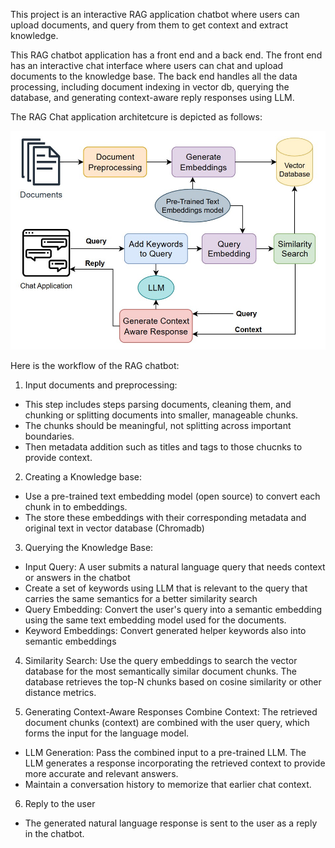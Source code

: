 This project is an interactive RAG application chatbot where users can upload documents, and query from them to get context and extract knowledge.


This RAG chatbot application has a front end and a back end. The front end has an interactive chat interface where users can chat and upload documents to the knowledge base. The back end handles all the data processing, including document indexing in vector db, querying the database, and generating context-aware reply responses using LLM.

The RAG Chat application architetcure is depicted as follows:

![RAG_architecture.jpg](images/RAG_architecture.jpg)

Here is the workflow of the RAG chatbot:

1. Input documents and preprocessing: 
- This step includes steps parsing documents, cleaning them, and chunking or splitting documents into smaller, manageable chunks.
- The chunks should be meaningful, not splitting across important boundaries.
- Then metadata addition such as titles and tags to those chucnks to provide context.

2. Creating a Knowledge base:
- Use a pre-trained text embedding model (open source) to convert each chunk in to embeddings.
- The store these embeddings with their corresponding metadata and original text in vector database (Chromadb)

3. Querying the Knowledge Base:
- Input Query: A user submits a natural language query that needs context or answers in the chatbot
- Create a set of keywords using LLM that is relevant to the query that carries the same semantics for a better similarity search
- Query Embedding: Convert the user's query into a semantic embedding using the same text embedding model used for the documents.
- Keyword Embeddings: Convert generated helper keywords also into semantic embeddings

4. Similarity Search:
Use the query embeddings to search the vector database for the most semantically similar document chunks. The database retrieves the top-N chunks based on cosine similarity or other distance metrics.

5. Generating Context-Aware Responses
Combine Context: The retrieved document chunks (context) are combined with the user query, which forms the input for the language model.
- LLM Generation: Pass the combined input to a pre-trained LLM. The LLM generates a response incorporating the retrieved context to provide more accurate and relevant answers.
- Maintain a conversation history to memorize that earlier chat context.

6. Reply to the user
- The generated natural language response is sent to the user as a reply in the chatbot.


